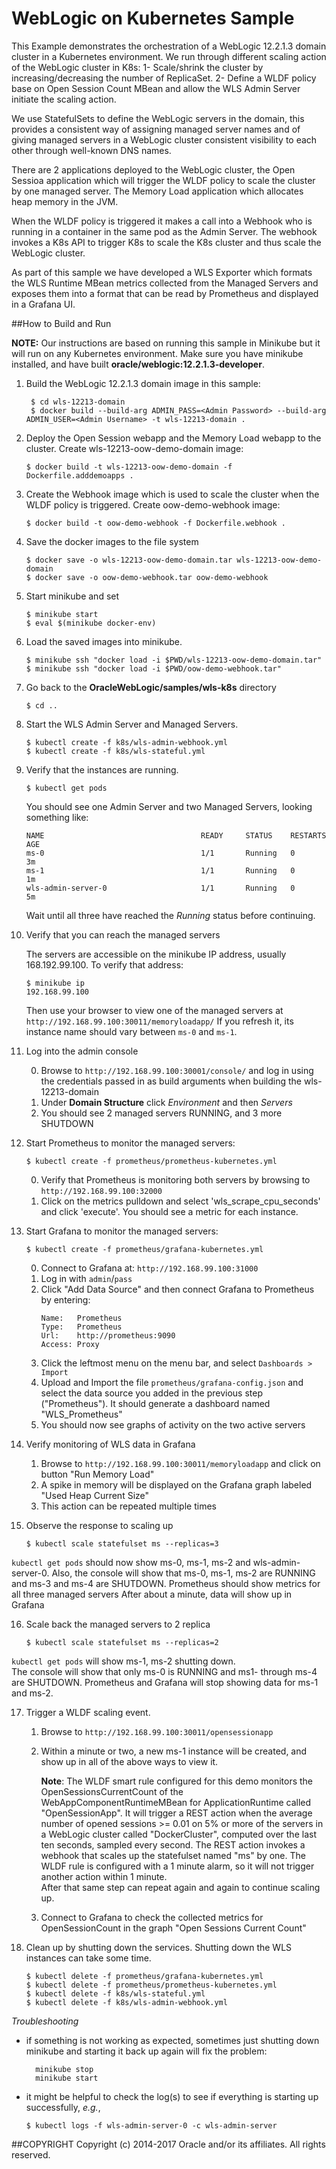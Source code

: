 WebLogic on Kubernetes Sample
=========================================
This Example demonstrates the orchestration of a WebLogic 12.2.1.3 domain cluster in a Kubernetes environment. We run through different scaling action of the WebLogic cluster in K8s:
	1- Scale/shrink  the cluster by increasing/decreasing the number of ReplicaSet.
	2- Define a WLDF policy base on Open Session Count MBean and allow the WLS Admin Server initiate the scaling action.

We use StatefulSets to define the WebLogic servers in the domain, this provides a consistent way of assigning managed server names and of giving managed servers in a WebLogic cluster consistent visibility to each other through well-known DNS names.  

There are 2 applications deployed to the WebLogic cluster, the Open Sessioa application which will trigger the WLDF policy to scale the cluster by one managed server.  The Memory Load application which allocates heap memory in the JVM.

When the WLDF policy is triggered it makes a call into a Webhook who is running in a container in the same pod as the Admin Server.  The webhook invokes a K8s API to trigger K8s to scale the K8s cluster and thus scale the WebLogic cluster.

As part of this sample we have developed a WLS Exporter which formats the WLS Runtime  MBean  metrics collected from the Managed Servers and exposes them into a format that can be read by Prometheus and displayed in a Grafana UI.

##How to Build and Run

**NOTE:** Our instructions are based on running this sample in Minikube but it will run on any Kubernetes environment. Make sure you have minikube installed, and have built **oracle/weblogic:12.2.1.3-developer**. 

1. Build the WebLogic 12.2.1.3 domain image in this sample:

   ```
    $ cd wls-12213-domain
    $ docker build --build-arg ADMIN_PASS=<Admin Password> --build-arg ADMIN_USER=<Admin Username> -t wls-12213-domain .
   ```

2.  Deploy the Open Session webapp and the Memory Load webapp to the cluster.  Create wls-12213-oow-demo-domain image:
    ```
    $ docker build -t wls-12213-oow-demo-domain -f Dockerfile.adddemoapps .
    ```

3.  Create the Webhook image which is used to scale the cluster when the WLDF policy is triggered.  Create oow-demo-webhook image:
    ```
    $ docker build -t oow-demo-webhook -f Dockerfile.webhook .
    ```

4.  Save the docker images to the file system
    ```
    $ docker save -o wls-12213-oow-demo-domain.tar wls-12213-oow-demo-domain
    $ docker save -o oow-demo-webhook.tar oow-demo-webhook
    ```

5.  Start minikube and set
    ```
    $ minikube start 
    $ eval $(minikube docker-env)
    ```

6.  Load the saved images into minikube.  
    ```
    $ minikube ssh "docker load -i $PWD/wls-12213-oow-demo-domain.tar"
    $ minikube ssh "docker load -i $PWD/oow-demo-webhook.tar"
    ```

7.  Go back to the **OracleWebLogic/samples/wls-k8s** directory
    ```
    $ cd ..
    ```

8.  Start the WLS Admin Server and Managed Servers. 
    ```
    $ kubectl create -f k8s/wls-admin-webhook.yml
    $ kubectl create -f k8s/wls-stateful.yml
    ```

9.  Verify that the instances are running.
    ```
    $ kubectl get pods
    ```
    
    You should see one Admin Server and two Managed Servers, looking something like:
    ```
    NAME                                   READY     STATUS    RESTARTS   AGE
    ms-0                                   1/1       Running   0          3m
    ms-1                                   1/1       Running   0          1m
    wls-admin-server-0                     1/1       Running   0          5m
    ```

    Wait until all three have reached the _Running_ status before continuing.

10. Verify that you can reach the managed servers

    The servers are accessible on the minikube IP address, usually 168.192.99.100. To verify that address:
    
     ```
     $ minikube ip
     192.168.99.100
     ```
   
    Then use your browser to view one of the managed servers at `http://192.168.99.100:30011/memoryloadapp/`
    If you refresh it, its instance name should vary between `ms-0` and `ms-1`.
    
11. Log into the admin console

    0. Browse to `http://192.168.99.100:30001/console/` and log in using the credentials passed in as build arguments when building the wls-12213-domain 
    1. Under **Domain Structure** click *Environment* and then *Servers*
    2. You should see 2 managed servers RUNNING, and 3 more SHUTDOWN 
    
12. Start Prometheus to monitor the managed servers:
     ```
     $ kubectl create -f prometheus/prometheus-kubernetes.yml
     ```

     0. Verify that Prometheus is monitoring both servers by browsing to `http://192.168.99.100:32000`
     1. Click on the metrics pulldown and select 'wls_scrape_cpu_seconds' and click 'execute'. You should see a metric for each instance.

13. Start Grafana to monitor the managed servers:
     ```
     $ kubectl create -f prometheus/grafana-kubernetes.yml
     ```
     0. Connect to Grafana at: `http://192.168.99.100:31000`
     1. Log in with `admin`/`pass`
     2.  Click "Add Data Source" and then connect Grafana to Prometheus by entering:
         ```
         Name:   Prometheus
         Type:   Prometheus
         Url:    http://prometheus:9090
         Access: Proxy
         ```
     3. Click the leftmost menu on the menu bar, and select `Dashboards > Import`
     4. Upload and Import the file `prometheus/grafana-config.json` and select the data source
    you added in the previous step ("Prometheus"). It should generate a dashboard named "WLS_Prometheus"
     5. You should now see graphs of activity on the two active servers

14. Verify monitoring of WLS data in Grafana

    1. Browse to `http://192.168.99.100:30011/memoryloadapp` and click on button "Run Memory Load"
    2. A spike in memory will be displayed on the Grafana graph labeled "Used Heap Current Size"
    3. This action can be repeated multiple times

15. Observe the response to scaling up
     ```
     $ kubectl scale statefulset ms --replicas=3 
     ```

   `kubectl get pods` should now show ms-0, ms-1, ms-2 and wls-admin-server-0.  Also,
   the console will show that ms-0, ms-1, ms-2 are RUNNING and ms-3 and ms-4 are SHUTDOWN.
   Prometheus should show metrics for all three managed servers
   After about a minute, data will show up in Grafana

16. Scale back the managed servers to 2 replica
     ```
     $ kubectl scale statefulset ms --replicas=2
     ```

   `kubectl get pods` will show ms-1, ms-2 shutting down.  
   The console will show that only ms-0 is RUNNING and ms1- through ms-4 are SHUTDOWN.
   Prometheus and Grafana will stop showing data for ms-1 and ms-2.

17. Trigger a WLDF scaling event.

    1. Browse to `http://192.168.99.100:30011/opensessionapp`
    2. Within a minute or two, a new ms-1 instance will be created, and show up in all of the above ways to view it.
        
        **Note**: The WLDF smart rule configured for this demo monitors the OpenSessionsCurrentCount of the 
        WebAppComponentRuntimeMBean for ApplicationRuntime called "OpenSessionApp". It will trigger
        a REST action when the average number of opened sessions >= 0.01 on 5% or more of the servers in a WebLogic cluster called
        "DockerCluster", computed over the last ten seconds, sampled every second. The REST action invokes a webhook 
        that scales up the statefulset named "ms" by one.
        The WLDF rule is configured with a 1 minute alarm, so it will not trigger another action within 1 minute.  
        After that same step can repeat again and again to continue scaling up.
    3. Connect to Grafana to check the collected metrics for OpenSessionCount in the 
       graph "Open Sessions Current Count"

18. Clean up by shutting down the services. Shutting down the WLS instances can take some time.
     ```
     $ kubectl delete -f prometheus/grafana-kubernetes.yml
     $ kubectl delete -f prometheus/prometheus-kubernetes.yml
     $ kubectl delete -f k8s/wls-stateful.yml
     $ kubectl delete -f k8s/wls-admin-webhook.yml
     ```

*Troubleshooting*
  - if something is not working as expected, sometimes just shutting down minikube and 
    starting it back up again will fix the problem:
    ```
      minikube stop
      minikube start
    ```
    
  - it might be helpful to check the log(s) to see if everything is starting up successfully, *e.g.*,
    ```
    $ kubectl logs -f wls-admin-server-0 -c wls-admin-server
    ```
##COPYRIGHT
Copyright (c) 2014-2017 Oracle and/or its affiliates. All rights reserved.
